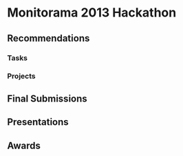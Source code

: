 # Monitorama 2013 Hackathon

## Recommendations

### Tasks

### Projects

## Final Submissions

## Presentations

## Awards
